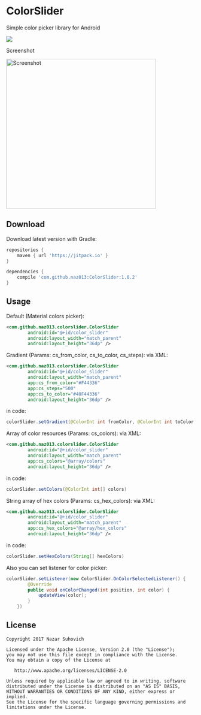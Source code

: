 # ColorSlider
Simple color picker library for Android

[![](https://jitpack.io/v/naz013/ColorSlider.svg)](https://jitpack.io/#naz013/ColorSlider)

Screenshot

<img src="https://github.com/naz013/ColorSlider/raw/master/res/screenshot.png" width="400" alt="Screenshot">

Download
--------
Download latest version with Gradle:
```groovy
repositories {
    maven { url 'https://jitpack.io' }
}

dependencies {
    compile 'com.github.naz013:ColorSlider:1.0.2'
}
```

Usage
-----
Default (Material colors picker):
```xml
<com.github.naz013.colorslider.ColorSlider
        android:id="@+id/color_slider"
        android:layout_width="match_parent"
        android:layout_height="36dp" />
```
Gradient (Params: cs_from_color, cs_to_color, cs_steps):
via XML:
```xml
<com.github.naz013.colorslider.ColorSlider
        android:id="@+id/color_slider"
        android:layout_width="match_parent"
        app:cs_from_color="#F44336"
        app:cs_steps="500"
        app:cs_to_color="#40F44336"
        android:layout_height="36dp" />
```
in code:
```java
colorSlider.setGradient(@ColorInt int fromColor, @ColorInt int toColor, int steps)
```


Array of color resources (Params: cs_colors):
via XML:
```xml
<com.github.naz013.colorslider.ColorSlider
        android:id="@+id/color_slider"
        android:layout_width="match_parent"
        app:cs_colors="@array/colors"
        android:layout_height="36dp" />
```
in code:
```java
colorSlider.setColors(@ColorInt int[] colors)
```


String array of hex colors (Params: cs_hex_colors):
via XML:
```xml
<com.github.naz013.colorslider.ColorSlider
        android:id="@+id/color_slider"
        android:layout_width="match_parent"
        app:cs_hex_colors="@array/hex_colors"
        android:layout_height="36dp" />
```
in code:
```java
colorSlider.setHexColors(String[] hexColors)
```

Also you can set listener for color picker:
```java
colorSlider.setListener(new ColorSlider.OnColorSelectedListener() {
        @Override
        public void onColorChanged(int position, int color) {
            updateView(color);
        }
    })
```


License
-------

    Copyright 2017 Nazar Suhovich

    Licensed under the Apache License, Version 2.0 (the "License");
    you may not use this file except in compliance with the License.
    You may obtain a copy of the License at

       http://www.apache.org/licenses/LICENSE-2.0

    Unless required by applicable law or agreed to in writing, software
    distributed under the License is distributed on an "AS IS" BASIS,
    WITHOUT WARRANTIES OR CONDITIONS OF ANY KIND, either express or implied.
    See the License for the specific language governing permissions and
    limitations under the License.
